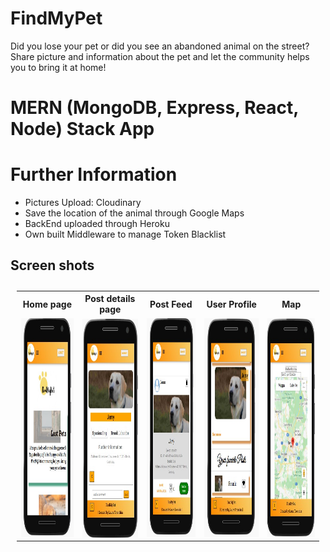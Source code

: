 # FindMyPet
Did you lose your pet or did you see an abandoned animal on the street? Share picture and information about the pet and let the community helps you to bring it at home!
# MERN (MongoDB, Express, React, Node) Stack App 
# Further Information
- Pictures Upload: Cloudinary
- Save the location of the animal through Google Maps
- BackEnd uploaded through Heroku
- Own built Middleware to manage Token Blacklist

## Screen shots

<table style="padding:10px">
 <tr>
 <th>Home page</th>
   <th>Post details page</th>
   <th>Post Feed</th>
   <th>User Profile</th>
    <th>Map</th>
 </tr>
  <tr>
    <td> 
         <img src="./Sshot/home-findmypet.jpg"  alt="1" width = 300px height = 350px ></td>
      
 <td><img src="./Sshot/detailspage.jpg" align="right" alt="2" width =300px height =350px></td>
   <td><img src="./Sshot/post.jpg" alt="3" width = 300px height = 350px></td>
     <td><img src="./Sshot/userProfile.jpg" alt="4" width = 300px height = 350px></td>
    <td><img src="./Sshot/map.jpg" alt="4" width = 300px height = 350px></td>

  </tr>

</table>
